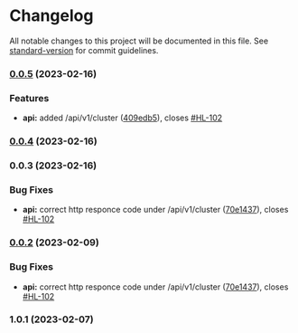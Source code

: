 # Changelog

All notable changes to this project will be documented in this file. See [standard-version](https://github.com/conventional-changelog/standard-version) for commit guidelines.

### [0.0.5](https://github.com/Gtheodoridiis/Cinema/compare/v0.0.4...v0.0.5) (2023-02-16)


### Features

* **api:** added  /api/v1/cluster ([409edb5](https://github.com/Gtheodoridiis/Cinema/commit/409edb5705c3df0efa6b28ca30e614d5ad97aa10)), closes [#HL-102](https://github.com/Gtheodoridiis/Cinema/issues/HL-102)

### [0.0.4](https://github.com/Gtheodoridiis/Cinema/compare/v0.0.3...v0.0.4) (2023-02-16)

### 0.0.3 (2023-02-16)


### Bug Fixes

* **api:** correct http responce code under /api/v1/cluster ([70e1437](https://github.com/Gtheodoridiis/Cinema/commit/70e1437f3cb88328f05b30f802f5503edd11e4cf)), closes [#HL-102](https://github.com/Gtheodoridiis/Cinema/issues/HL-102)

### [0.0.2](https://github.com/Gtheodoridiis/Cinema/compare/v1.0.1...v0.0.2) (2023-02-09)


### Bug Fixes

* **api:** correct http responce code under /api/v1/cluster ([70e1437](https://github.com/Gtheodoridiis/Cinema/commit/70e1437f3cb88328f05b30f802f5503edd11e4cf)), closes [#HL-102](https://github.com/Gtheodoridiis/Cinema/issues/HL-102)

### 1.0.1 (2023-02-07)
